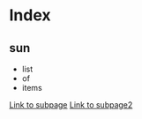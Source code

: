 # Index
## sun

* list
* of 
* items

[Link to subpage](/masters/blog?id=dir/test.md)
[Link to subpage2](/masters/blog?id=dir/test2.md)
